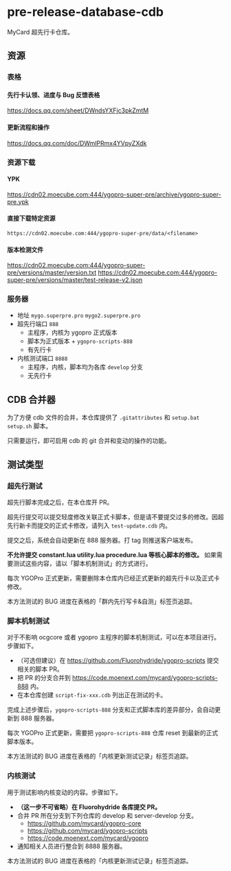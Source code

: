# pre-release-database-cdb

MyCard 超先行卡仓库。

## 资源

### 表格

#### 先行卡认领、进度与 Bug 反馈表格

https://docs.qq.com/sheet/DWndsYXFjc3pkZmtM

#### 更新流程和操作

https://docs.qq.com/doc/DWmlPRmx4YVpyZXdk

### 资源下载

#### YPK

https://cdn02.moecube.com:444/ygopro-super-pre/archive/ygopro-super-pre.ypk

#### 直接下载特定资源

`https://cdn02.moecube.com:444/ygopro-super-pre/data/<filename>`

#### 版本检测文件

https://cdn02.moecube.com:444/ygopro-super-pre/versions/master/version.txt
https://cdn02.moecube.com:444/ygopro-super-pre/versions/master/test-release-v2.json

### 服务器

- 地址 `mygo.superpre.pro` `mygo2.superpre.pro`
- 超先行端口 `888`
  - 主程序，内核为 ygopro 正式版本
  - 脚本为正式版本 + `ygopro-scripts-888`
  - 有先行卡
- 内核测试端口 `8888`
  - 主程序，内核，脚本均为各库 `develop` 分支
  - 无先行卡

## CDB 合并器

为了方便 cdb 文件的合并，本仓库提供了 `.gitattributes` 和 `setup.bat` `setup.sh` 脚本。

只需要运行，即可启用 cdb 的 git 合并和变动的操作的功能。

## 测试类型

### 超先行测试

超先行脚本完成之后，在本仓库开 PR。

超先行提交可以提交轻度修改关联正式卡脚本，但是请不要提交过多的修改。因超先行新卡而提交的正式卡修改，请列入 `test-update.cdb` 内。

提交之后，系统会自动更新在 888 服务器。打 tag 则推送客户端发布。

**不允许提交 constant.lua utility.lua procedure.lua 等核心脚本的修改。** 如果需要测试这些内容，请以「脚本机制测试」的方式进行。

每次 YGOPro 正式更新，需要删除本仓库内已经正式更新的超先行卡以及正式卡修改。

本方法测试的 BUG 进度在表格的「群内先行写卡&自测」标签页追踪。

### 脚本机制测试

对于不影响 ocgcore 或者 ygopro 主程序的脚本机制测试，可以在本项目进行。步骤如下。

- （可选但建议）在 https://github.com/Fluorohydride/ygopro-scripts 提交相关的脚本 PR。
- 把 PR 的分支合并到 https://code.moenext.com/mycard/ygopro-scripts-888 内。
- 在本仓库创建 `script-fix-xxx.cdb` 列出正在测试的卡。

完成上述步骤后，`ygopro-scripts-888` 分支和正式脚本库的差异部分，会自动更新到 888 服务器。

每次 YGOPro 正式更新，需要把 `ygopro-scripts-888` 仓库 reset 到最新的正式脚本版本。

本方法测试的 BUG 进度在表格的「内核更新测试记录」标签页追踪。

### 内核测试

用于测试影响内核变动的内容。步骤如下。

- **（这一步不可省略）在 Fluorohydride 各库提交 PR。**
- 合并 PR 所在分支到下列仓库的 develop 和 server-develop 分支。
  - https://github.com/mycard/ygopro-core
  - https://github.com/mycard/ygopro-scripts
  - https://code.moenext.com/mycard/ygopro
- 通知相关人员进行整合到 8888 服务器。

本方法测试的 BUG 进度在表格的「内核更新测试记录」标签页追踪。
